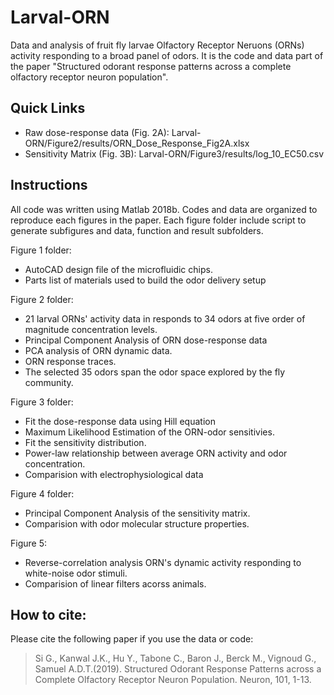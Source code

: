 # Larval-ORN

Data and analysis of fruit fly larvae Olfactory Receptor Neruons (ORNs) activity responding to a broad panel of odors. It is the code and data part of the paper "Structured odorant response patterns across a complete olfactory receptor neuron population".



Quick Links
--------------------
* Raw dose-response data (Fig. 2A): Larval-ORN/Figure2/results/ORN_Dose_Response_Fig2A.xlsx
* Sensitivity Matrix (Fig. 3B): Larval-ORN/Figure3/results/log_10_EC50.csv

Instructions
--------------------------------
All code was written using Matlab 2018b.
Codes and data are organized to reproduce each figures in the paper.
Each figure folder include script to generate subfigures and data, function and result subfolders.

Figure 1 folder:
* AutoCAD design file of the microfluidic chips.
* Parts list of materials used to build the odor delivery setup

Figure 2 folder:
* 21 larval ORNs' activity data in responds to 34 odors at five order of magnitude concentration levels.
* Principal Component Analysis of ORN dose-response data
* PCA analysis of ORN dynamic data.
* ORN response traces.
* The selected 35 odors span the odor space explored by the fly community.

Figure 3 folder:
* Fit the dose-response data using Hill equation
* Maximum Likelihood Estimation of the ORN-odor sensitivies.
* Fit the sensitivity distribution.
* Power-law relationship between average ORN activity and odor concentration.
* Comparision with electrophysiological data

Figure 4 folder:
* Principal Component Analysis of the sensitivity matrix.
* Comparision with odor molecular structure properties.

Figure 5:
* Reverse-correlation analysis ORN's dynamic activity responding to white-noise odor stimuli.
* Comparision of linear filters acorss animals.


How to cite:
----------------
Please cite the following paper if you use the data or code:

> Si G., Kanwal J.K., Hu Y., Tabone C., Baron J., Berck M., Vignoud G., Samuel A.D.T.(2019). Structured Odorant Response Patterns across a Complete Olfactory Receptor Neuron Population. Neuron, 101, 1-13.
